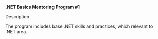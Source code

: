 **.NET Basics Mentoring Program #1**

Description

The program includes base .NET skills and practices, which relevant to .NET area.
